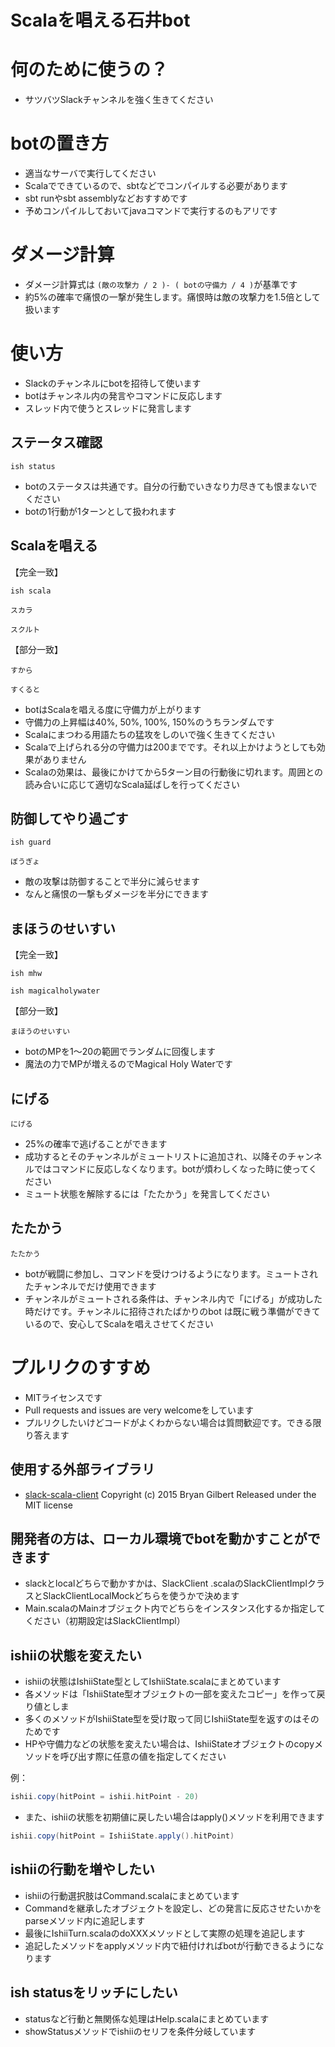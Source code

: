 # Scalaを唱える石井bot

# 何のために使うの？
- サツバツSlackチャンネルを強く生きてください


# botの置き方
- 適当なサーバで実行してください
- Scalaでできているので、sbtなどでコンパイルする必要があります
- sbt runやsbt assemblyなどおすすめです
- 予めコンパイルしておいてjavaコマンドで実行するのもアリです


# ダメージ計算
- ダメージ計算式は
`(敵の攻撃力 / 2 )- ( botの守備力 / 4 )`が基準です
- 約5%の確率で痛恨の一撃が発生します。痛恨時は敵の攻撃力を1.5倍として扱います


# 使い方
- Slackのチャンネルにbotを招待して使います
- botはチャンネル内の発言やコマンドに反応します
- スレッド内で使うとスレッドに発言します

## ステータス確認
`ish status`

- botのステータスは共通です。自分の行動でいきなり力尽きても恨まないでください
- botの1行動が1ターンとして扱われます

## Scalaを唱える
【完全一致】

`ish scala`

`スカラ`

`スクルト`

【部分一致】

`すから`

`すくると`

- botはScalaを唱える度に守備力が上がります
- 守備力の上昇幅は40%, 50%, 100%, 150%のうちランダムです
- Scalaにまつわる用語たちの猛攻をしのいで強く生きてください
- Scalaで上げられる分の守備力は200までです。それ以上かけようとしても効果がありません
- Scalaの効果は、最後にかけてから5ターン目の行動後に切れます。周囲との読み合いに応じて適切なScala延ばしを行ってください

## 防御してやり過ごす
`ish guard`

`ぼうぎょ`

- 敵の攻撃は防御することで半分に減らせます
- なんと痛恨の一撃もダメージを半分にできます

## まほうのせいすい
【完全一致】

`ish mhw`

`ish magicalholywater`

【部分一致】

`まほうのせいすい`

- botのMPを1～20の範囲でランダムに回復します
- 魔法の力でMPが増えるのでMagical Holy Waterです

## にげる
`にげる`

- 25%の確率で逃げることができます
- 成功するとそのチャンネルがミュートリストに追加され、以降そのチャンネルではコマンドに反応しなくなります。botが煩わしくなった時に使ってください
- ミュート状態を解除するには「たたかう」を発言してください

## たたかう
`たたかう`

- botが戦闘に参加し、コマンドを受けつけるようになります。ミュートされたチャンネルでだけ使用できます
- チャンネルがミュートされる条件は、チャンネル内で「にげる」が成功した時だけです。チャンネルに招待されたばかりのbot
は既に戦う準備ができているので、安心してScalaを唱えさせてください


# プルリクのすすめ
- MITライセンスです
- Pull requests and issues are very welcomeをしています
- プルリクしたいけどコードがよくわからない場合は質問歓迎です。できる限り答えます

## 使用する外部ライブラリ
- [slack-scala-client](https://github.com/slack-scala-client/slack-scala-client)
Copyright (c) 2015 Bryan Gilbert
Released under the MIT license

## 開発者の方は、ローカル環境でbotを動かすことができます
- slackとlocalどちらで動かすかは、SlackClient
.scalaのSlackClientImplクラスとSlackClientLocalMockどちらを使うかで決めます
- Main.scalaのMainオブジェクト内でどちらをインスタンス化するか指定してください（初期設定はSlackClientImpl）

## ishiiの状態を変えたい
- ishiiの状態はIshiiState型としてIshiiState.scalaにまとめています
- 各メソッドは「IshiiState型オブジェクトの一部を変えたコピー」を作って戻り値としま
- 多くのメソッドがIshiiState型を受け取って同じIshiiState型を返すのはそのためです
- HPや守備力などの状態を変えたい場合は、IshiiStateオブジェクトのcopyメソッドを呼び出す際に任意の値を指定してください

例：
```scala
ishii.copy(hitPoint = ishii.hitPoint - 20)
```

- また、ishiiの状態を初期値に戻したい場合はapply()メソッドを利用できます

```scala
ishii.copy(hitPoint = IshiiState.apply().hitPoint)
```

## ishiiの行動を増やしたい
- ishiiの行動選択肢はCommand.scalaにまとめています
- Commandを継承したオブジェクトを設定し、どの発言に反応させたいかをparseメソッド内に追記します
- 最後にIshiiTurn.scalaのdoXXXメソッドとして実際の処理を追記します
- 追記したメソッドをapplyメソッド内で紐付ければbotが行動できるようになります

## ish statusをリッチにしたい
- statusなど行動と無関係な処理はHelp.scalaにまとめています
- showStatusメソッドでishiiのセリフを条件分岐しています